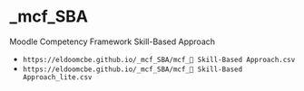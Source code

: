 # _mcf_SBA
 Moodle Competency Framework Skill-Based Approach

- `https://eldoomcbe.github.io/_mcf_SBA/mcf_🤹 Skill-Based Approach.csv`
- `https://eldoomcbe.github.io/_mcf_SBA/mcf_🤹 Skill-Based Approach_lite.csv`
